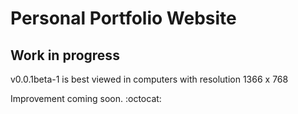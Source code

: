 # Personal Portfolio Website
## Work in progress

v0.0.1beta-1 is best viewed in computers with resolution 1366 x 768

Improvement coming soon. :octocat:


